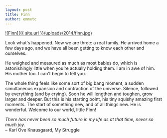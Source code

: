 ```yaml
---
layout: post
title: Finn
author: emmetc
---
```


[![Finn]({{ site.url }}/uploads/2014/finn.jpg)](https://plus.google.com/u/0/photos/102990836976265123684/albums/5977076697628442865)

Look what's happened. Now we are three: a real family. He arrived home a few days ago, and we have all been getting to know each other and ourselves.

He weighed and measured as much as most babies do, which is astonishingly little when you’re actually holding them. I am in awe of him. His mother too. I can't begin to tell you.

The whole thing feels like some sort of big bang moment, a sudden simultaneous expansion and contraction of the universe. Silence, followed by everything (and by crying). Soon he will lengthen and toughen, grow larger and deeper. But this is his starting point, his tiny squishy amazing first moments. The start of something new, and of all things new. He is wonderful. Welcome to our world, little Finn!

_There has never been so much future in my life as at that time, never so much joy._  
– Karl Ove Knausgaard, My Struggle